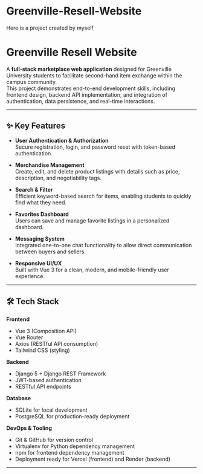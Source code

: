 # Greenville-Resell-Website
Here is a project created by myself
# Greenville Resell Website

A **full-stack marketplace web application** designed for Greenville University students to facilitate second-hand item exchange within the campus community.  
This project demonstrates end-to-end development skills, including frontend design, backend API implementation, and integration of authentication, data persistence, and real-time interactions.

---

## ✨ Key Features
- **User Authentication & Authorization**  
  Secure registration, login, and password reset with token-based authentication.
  
- **Merchandise Management**  
  Create, edit, and delete product listings with details such as price, description, and negotiability tags.
  
- **Search & Filter**  
  Efficient keyword-based search for items, enabling students to quickly find what they need.
  
- **Favorites Dashboard**  
  Users can save and manage favorite listings in a personalized dashboard.
  
- **Messaging System**  
  Integrated one-to-one chat functionality to allow direct communication between buyers and sellers.
  
- **Responsive UI/UX**  
  Built with Vue 3 for a clean, modern, and mobile-friendly user experience.

---

## 🛠️ Tech Stack

**Frontend**
- Vue 3 (Composition API)
- Vue Router
- Axios (RESTful API consumption)
- Tailwind CSS (styling)

**Backend**
- Django 5 + Django REST Framework
- JWT-based authentication
- RESTful API endpoints

**Database**
- SQLite for local development
- PostgreSQL for production-ready deployment

**DevOps & Tooling**
- Git & GitHub for version control
- Virtualenv for Python dependency management
- npm for frontend dependency management
- Deployment ready for Vercel (frontend) and Render (backend)

---

